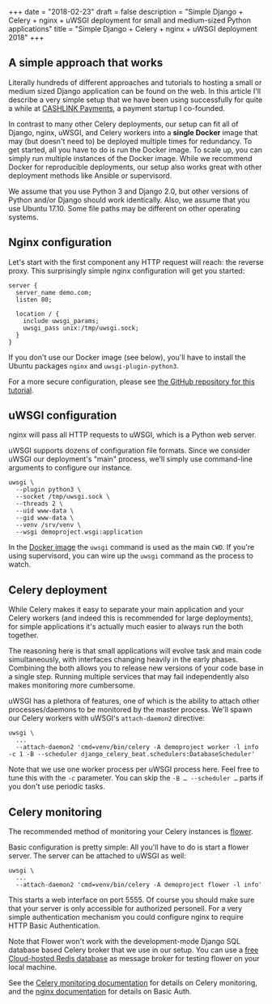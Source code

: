 +++
date = "2018-02-23"
draft = false
description = "Simple Django + Celery + nginx + uWSGI deployment for small and medium-sized Python applications"
title = "Simple Django + Celery + nginx + uWSGI deployment 2018"
+++

## A simple approach that works

Literally hundreds of different approaches and tutorials to hosting a small or medium sized Django application can be found on the web. In this article I'll describe a very simple setup that we have been using successfully for quite a while at [CASHLINK Payments](https://cashlink.io), a payment startup I co-founded.

In contrast to many other Celery deployments, our setup can fit all of Django, nginx, uWSGI, and Celery workers into a **single Docker** image that may (but doesn't need to) be deployed multiple times for redundancy. To get started, all you have to do is run the Docker image. To scale up, you can simply run multiple instances of the Docker image. While we recommend Docker for reproducible deployments, our setup also works great with  other deployment methods like Ansible or supervisord.

We assume that you use Python 3 and Django 2.0, but other versions of Python and/or Django should work identically. Also, we assume that you use Ubuntu 17.10. Some file paths may be different on other operating systems.

## Nginx configuration

Let's start with the first component any HTTP request will reach: the reverse proxy. This surprisingly simple nginx configuration will get you started:

```nginx
server {
  server_name demo.com;
  listen 80;

  location / {
    include uwsgi_params;
    uwsgi_pass unix:/tmp/uwsgi.sock;
  }
}
```

If you don't use our Docker image (see below), you'll have to install the Ubuntu packages `nginx` and `uwsgi-plugin-python3`.

For a more secure configuration, please see [the GitHub repository for this tutorial](https://github.com/jonashaag/django-nginx-uwsgi-celery-deployment).

## uWSGI configuration

nginx will pass all HTTP requests to uWSGI, which is a Python web server.

uWSGI supports dozens of configuration file formats. Since we consider uWSGI our deployment's "main" process, we'll simply use command-line arguments to configure our instance.

```
uwsgi \
  --plugin python3 \
  --socket /tmp/uwsgi.sock \
  --threads 2 \
  --uid www-data \
  --gid www-data \
  --venv /srv/venv \
  --wsgi demoproject.wsgi:application
```

In the [Docker image](https://github.com/jonashaag/django-nginx-uwsgi-celery-deployment) the `uwsgi` command is used as the main `CWD`. If you're using supervisord, you can wire up the `uwsgi` command as the process to watch.

## Celery deployment

While Celery makes it easy to separate your main application and your Celery workers (and indeed this is recommended for large deployments), for simple applications it's actually much easier to always run the both together.

The reasoning here is that small applications will evolve task and main code simultaneously, with interfaces changing heavily in the early phases. Combining the both allows you to release new versions of your code base in a single step. Running multiple services that may fail independently also makes monitoring more cumbersome.

uWSGI has a plethora of features, one of which is the ability to attach other processes/daemons to be monitored by the master process. We'll spawn our Celery workers with uWSGI's `attach-daemon2` directive:

```
uwsgi \
  ...
  --attach-daemon2 'cmd=venv/bin/celery -A demoproject worker -l info -c 1 -B --scheduler django_celery_beat.schedulers:DatabaseScheduler'
```

Note that we use one worker process per uWSGI process here. Feel free to tune this with the `-c` parameter. You can skip the `-B … --scheduler …` parts if you don't use periodic tasks. 

## Celery monitoring

The recommended method of monitoring your Celery instances is [flower](flower.readthedocs.io).

Basic configuration is pretty simple: All you'll have to do is start a flower server. The server can be attached to uWSGI as well:

```
uwsgi \
  ...
  --attach-daemon2 'cmd=venv/bin/celery -A demoproject flower -l info'
```

This starts a web interface on port 5555. Of course you should make sure that your server is only accessible for authorized personell. For a very simple authentication mechanism you could configure nginx to require HTTP Basic Authentication.

Note that Flower won't work with the development-mode Django SQL database based Celery broker that we use in our setup. You can use a [free Cloud-hosted Redis database](https://redislabs.com/) as message broker for testing flower on your local machine.

See the [Celery monitoring documentation](http://docs.celeryproject.org/en/latest/userguide/monitoring.html#flower-real-time-celery-web-monitor) for details on Celery monitoring, and the [nginx documentation](http://nginx.org/en/docs/) for details on Basic Auth.
